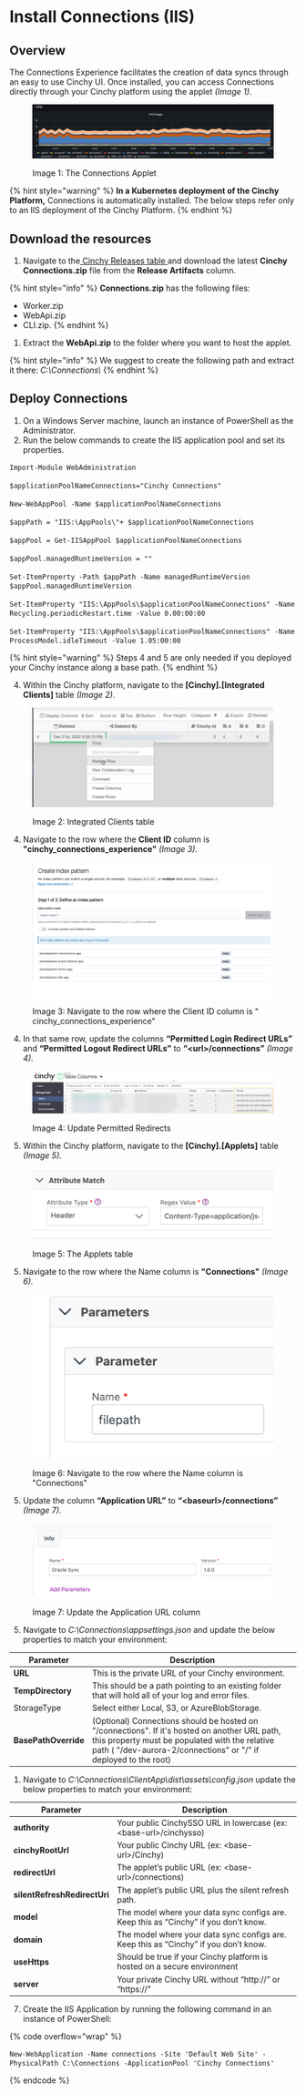 # Install Connections (IIS)

## Overview <a href="#setup" id="setup"></a>

The Connections Experience facilitates the creation of data syncs through an easy to use Cinchy UI. Once installed, you can access Connections directly through your Cinchy platform using the applet _(Image 1)._

<figure><img src="../../.gitbook/assets/image (562).png" alt=""><figcaption><p>Image 1: The Connections Applet</p></figcaption></figure>

{% hint style="warning" %}
**In a Kubernetes deployment of the Cinchy Platform,** Connections is automatically installed. The below steps refer only to an IIS deployment of the Cinchy Platform.
{% endhint %}

## Download the resources <a href="#setup" id="setup"></a>

1. Navigate to the[ Cinchy Releases table ](https://cinchy.net/Tables/1477?rowHeight=Expanded)and download the latest **Cinchy Connections.zip** file from the **Release Artifacts** column.

{% hint style="info" %}
**Connections.zip** has the following files:

- Worker.zip
- WebApi.zip
- CLI.zip.
  {% endhint %}

1. Extract the **WebApi.zip** to the folder where you want to host the applet.

{% hint style="info" %}
We suggest to create the following path and extract it there: _C:\Connections\\_
{% endhint %}

## Deploy Connections

1. On a Windows Server machine, launch an instance of PowerShell as the Administrator.
2. Run the below commands to create the IIS application pool and set its properties.

```pwsh
Import-Module WebAdministration

$applicationPoolNameConnections="Cinchy Connections"

New-WebAppPool -Name $applicationPoolNameConnections

$appPath = "IIS:\AppPools\"+ $applicationPoolNameConnections

$appPool = Get-IISAppPool $applicationPoolNameConnections

$appPool.managedRuntimeVersion = ""

Set-ItemProperty -Path $appPath -Name managedRuntimeVersion $appPool.managedRuntimeVersion

Set-ItemProperty "IIS:\AppPools\$applicationPoolNameConnections" -Name Recycling.periodicRestart.time -Value 0.00:00:00

Set-ItemProperty "IIS:\AppPools\$applicationPoolNameConnections" -Name ProcessModel.idleTimeout -Value 1.05:00:00
```

{% hint style="warning" %}
Steps 4 and 5 are only needed if you deployed your Cinchy instance along a base path.
{% endhint %}

4. Within the Cinchy platform, navigate to the **[Cinchy].[Integrated Clients]** table _(Image 2)._

<figure><img src="../../.gitbook/assets/image (452).png" alt=""><figcaption><p>Image 2: Integrated Clients table</p></figcaption></figure>

4. Navigate to the row where the **Client ID** column is **"cinchy_connections_experience"** _(Image 3)._

<figure><img src="../../.gitbook/assets/image (559).png" alt=""><figcaption><p>Image 3: Navigate to the row where the Client ID column is " cinchy_connections_experience"</p></figcaption></figure>

4. In that same row, update the columns **“Permitted Login Redirect URLs”** and **“Permitted Logout Redirect URLs”** to **“\<url>/connections”** _(Image 4)._

<figure><img src="../../.gitbook/assets/image (437).png" alt=""><figcaption><p>Image 4: Update Permitted Redirects</p></figcaption></figure>

5. Within the Cinchy platform, navigate to the **\[Cinchy].\[Applets]** table _(Image 5)._&#x20;

<figure><img src="../../.gitbook/assets/image (646).png" alt=""><figcaption><p>Image 5: The Applets table</p></figcaption></figure>

5. Navigate to the row where the Name column is **"Connections"** _(Image 6)._&#x20;

<figure><img src="../../.gitbook/assets/image (505).png" alt=""><figcaption><p>Image 6: Navigate to the row where the Name column is "Connections" </p></figcaption></figure>

5. Update the column **“Application URL”** to **“\<baseurl>/connections”** _(Image 7)._

<figure><img src="../../.gitbook/assets/image (425).png" alt=""><figcaption><p>Image 7: Update the Application URL column</p></figcaption></figure>

5. Navigate to _C:\Connections\appsettings.json_ and update the below properties to match your environment:

| Parameter            | Description                                                                                                                                                                                                                             |
| -------------------- | --------------------------------------------------------------------------------------------------------------------------------------------------------------------------------------------------------------------------------------- |
| **URL**              | This is the private URL of your Cinchy environment.                                                                                                                                                                                     |
| **TempDirectory**    | This should be a path pointing to an existing folder that will hold all of your log and error files.                                                                                                                                    |
| StorageType          | Select either Local, S3, or AzureBlobStorage.                                                                                                                                                                                           |
| **BasePathOverride** | (Optional) Connections should be hosted on "/connections". If it's hosted on another URL path, this property must be populated with the relative path ( "/dev-aurora-2/connections" or "/" if deployed to the root) |

1. Navigate to _C:\Connections\ClientApp\dist\assets\config.json_ update the below properties to match your environment:

| Parameter                    | Description                                                                          |
| ---------------------------- | ------------------------------------------------------------------------------------ |
| **authority**                | Your public CinchySSO URL in lowercase (ex: \<base-url>/cinchysso)                   |
| **cinchyRootUrl**            | Your public Cinchy URL (ex: \<base-url>/Cinchy)                                      |
| **redirectUrl**              | The applet’s public URL (ex: \<base-url>/connections)                                |
| **silentRefreshRedirectUri** | The applet’s public URL plus the silent refresh path.                                |
| **model**                    | The model where your data sync configs are. Keep this as “Cinchy” if you don’t know. |
| **domain**                   | The model where your data sync configs are. Keep this as “Cinchy” if you don’t know. |
| **useHttps**                 | Should be true if your Cinchy platform is hosted on a secure environment             |
| **server**                   | Your private Cinchy URL without “http://” or “https://”                              |

7. Create the IIS Application by running the following command in an instance of PowerShell:

{% code overflow="wrap" %}

```
New-WebApplication -Name connections -Site 'Default Web Site' -PhysicalPath C:\Connections -ApplicationPool 'Cinchy Connections'
```

{% endcode %}
